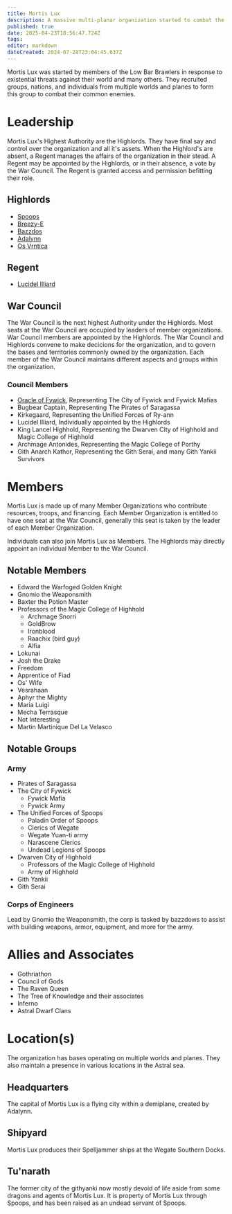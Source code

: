 ```yaml
---
title: Mortis Lux
description: A massive multi-planar organization started to combat the Ithilid threat
published: true
date: 2025-04-23T18:56:47.724Z
tags: 
editor: markdown
dateCreated: 2024-07-28T23:04:45.637Z
---
```


Mortis Lux was started by members of the Low Bar Brawlers in response to existential threats against their world and many others. They recruited groups, nations, and individuals from multiple worlds and planes to form this group to combat their common enemies.

# Leadership
Mortis Lux's Highest Authority are the Highlords. They have final say and control over the organization and all it's assets. When the Highlord's are absent, a Regent manages the affairs of the organization in their stead. A Regent may be appointed by the Highlords, or in their absence, a vote by the War Council. The Regent is granted access and permission befitting their role.
## Highlords
- [Spoops](/characters/spoops)
- [Breezy-E](/characters/breezy)
- [Bazzdos](/characters/bazzdos)
- [Adalynn](/characters/adalynn)
- [Os Vrntica](/characters/os)

## Regent
- [Lucidel Illiard](/characters/illiard)

## War Council
The War Council is the next highest Authority under the Highlords. Most seats at the War Council are occupied by leaders of member organizations. War Council members are appointed by the Highlords. The War Council and Highlords convene to make decicions for the organization, and to govern the bases and territories commonly owned by the organization. Each member of the War Council maintains different aspects and groups within the organization. 
### Council Members
- [Oracle of Fywick](/characters/oracle-of-fywick), Representing The City of Fywick and Fywick Mafias
- Bugbear Captain, Representing The Pirates of Saragassa
- Kirkegaard, Representing the Unified Forces of Ry-ann
- Lucidel Illiard, Individually appointed by the Highlords
- King Lancel Highhold, Representing the Dwarven City of Highhold and Magic College of Highhold
- Archmage Antonides, Representing the Magic College of Porthy
- Gith Anarch Kathor, Representing the Gith Serai, and many Gith Yankii Survivors


# Members
Mortis Lux is made up of many Member Organizations who contribute resources, troops, and financing. Each Member Organization is entitled to have one seat at the War Council, generally this seat is taken by the leader of each Member Organization. 

Individuals can also join Mortis Lux as Members. The Highlords may directly appoint an individual Member to the War Council. 

## Notable Members
- Edward the Warfoged Golden Knight
- Gnomio the Weaponsmith
- Baxter the Potion Master
- Professors of the Magic College of Highhold
	- Archmage Snorri
	- GoldBrow
  - Ironblood
  - Raachix (bird guy)
  - Alfia
- Lokunai
- Josh the Drake
- Freedom
- Apprentice of Fiad
- Os' Wife
- Vesrahaan
- Aphyr the Mighty
- Maria Luigi
- Mecha Terrasque
- Not Interesting
- Martin Martinique Del La Velasco


## Notable Groups
### Army
- Pirates of Saragassa
- The City of Fywick
	- Fywick Mafia
	- Fywick Army
- The Unified Forces of Spoops
	- Paladin Order of Spoops
	- Clerics of Wegate
	- Wegate Yuan-ti army
	- Narascene Clerics
 	- Undead Legions of Spoops
- Dwarven City of Highhold
	- Professors of the Magic College of Highhold
  - Army of Highhold
- Gith Yankii
- Gith Serai


### Corps of Engineers
Lead by Gnomio the Weaponsmith, the corp is tasked by bazzdows to assist with building weapons, armor, equipment, and more for the army.


# Allies and Associates
- Gothriathon
- Council of Gods
- The Raven Queen
- The Tree of Knowledge and their associates
- Inferno
- Astral Dwarf Clans


# Location(s)
The organization has bases operating on multiple worlds and planes. They also maintain a presence in various locations in the Astral sea. 

## Headquarters
The capital of Mortis Lux is a flying city within a demiplane, created by Adalynn.

## Shipyard
Mortis Lux produces their Spelljammer ships at the Wegate Southern Docks. 

## Tu'narath
The former city of the githyanki now mostly devoid of life aside from some dragons and agents of Mortis Lux. It is property of Mortis Lux through Spoops, and has been raised as an undead servant of Spoops. 

